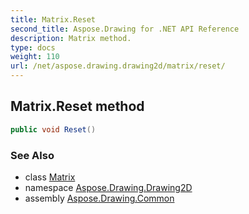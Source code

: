 ```yaml
---
title: Matrix.Reset
second_title: Aspose.Drawing for .NET API Reference
description: Matrix method. 
type: docs
weight: 110
url: /net/aspose.drawing.drawing2d/matrix/reset/
---
```

## Matrix.Reset method

```csharp
public void Reset()
```

### See Also

* class [Matrix](../)
* namespace [Aspose.Drawing.Drawing2D](../../matrix/)
* assembly [Aspose.Drawing.Common](../../../)


